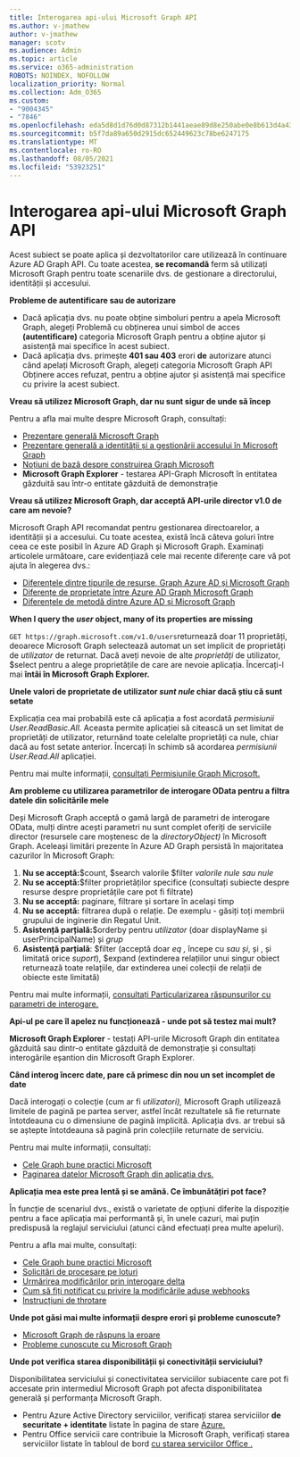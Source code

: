 ```yaml
---
title: Interogarea api-ului Microsoft Graph API
ms.author: v-jmathew
author: v-jmathew
manager: scotv
ms.audience: Admin
ms.topic: article
ms.service: o365-administration
ROBOTS: NOINDEX, NOFOLLOW
localization_priority: Normal
ms.collection: Adm_O365
ms.custom:
- "9004345"
- "7846"
ms.openlocfilehash: eda5d8d1d76d0d87312b1441aeae89d8e250abe0e8b613d4a43fcc2345a6f021
ms.sourcegitcommit: b5f7da89a650d2915dc652449623c78be6247175
ms.translationtype: MT
ms.contentlocale: ro-RO
ms.lasthandoff: 08/05/2021
ms.locfileid: "53923251"
---
```

# <a name="querying-the-microsoft-graph-api"></a>Interogarea api-ului Microsoft Graph API

Acest subiect se poate aplica și dezvoltatorilor care utilizează în continuare Azure AD Graph API. Cu toate acestea, **se recomandă** ferm să utilizați Microsoft Graph pentru toate scenariile dvs. de gestionare a directorului, identității și accesului.

**Probleme de autentificare sau de autorizare**

- Dacă aplicația  dvs. nu poate obține simboluri pentru a apela Microsoft Graph, alegeți Problemă cu obținerea unui simbol de acces **(autentificare)** categoria Microsoft Graph pentru a obține ajutor și asistență mai specifice în acest subiect.
- Dacă aplicația dvs. primește **401 sau 403** erori **de** autorizare atunci când apelați Microsoft Graph, alegeți categoria Microsoft Graph API Obținere acces refuzat, pentru a obține ajutor și asistență mai specifice cu privire la acest subiect.

**Vreau să utilizez Microsoft Graph, dar nu sunt sigur de unde să încep**

Pentru a afla mai multe despre Microsoft Graph, consultați:

- [Prezentare generală Microsoft Graph](https://docs.microsoft.com/graph/overview)
- [Prezentare generală a identității și a gestionării accesului în Microsoft Graph](https://docs.microsoft.com/graph/azuread-identity-access-management-concept-overview)
- [Noțiuni de bază despre construirea Graph Microsoft](https://docs.microsoft.com/graph/)
- **Microsoft Graph Explorer** - testarea API-Graph Microsoft în entitatea găzduită sau într-o entitate găzduită de demonstrație

**Vreau să utilizez Microsoft Graph, dar acceptă API-urile director v1.0 de care am nevoie?**

Microsoft Graph API recomandat pentru gestionarea directoarelor, a identității și a accesului. Cu toate acestea, există încă câteva goluri între ceea ce este posibil în Azure AD Graph și Microsoft Graph. Examinați articolele următoare, care evidențiază cele mai recente diferențe care vă pot ajuta în alegerea dvs.:

- [Diferențele dintre tipurile de resurse, Graph Azure AD și Microsoft Graph](https://docs.microsoft.com/graph/migrate-azure-ad-graph-resource-differences)
- [Diferențe de proprietate între Azure AD Graph Microsoft Graph](https://docs.microsoft.com/graph/migrate-azure-ad-graph-property-differences)
- [Diferențele de metodă dintre Azure AD și Microsoft Graph](https://docs.microsoft.com/graph/migrate-azure-ad-graph-method-differences)

**When I query the *user* object, many of its properties are missing**

`GET https://graph.microsoft.com/v1.0/users`returnează doar 11 proprietăți, deoarece Microsoft Graph selectează automat un set implicit de proprietăți de *utilizator* de returnat. Dacă aveți nevoie de alte *proprietăți* de utilizator, $select pentru a alege proprietățile de care are nevoie aplicația. Încercați-l mai **întâi în Microsoft Graph Explorer.**

**Unele valori de proprietate de utilizator *sunt nule* chiar dacă știu că sunt setate**

Explicația cea mai probabilă este că aplicația a fost acordată *permisiunii User.ReadBasic.All.* Aceasta permite aplicației să citească un set limitat de proprietăți de utilizator, returnând toate celelalte proprietăți ca nule, chiar dacă au fost setate anterior. Încercați în schimb să acordarea *permisiunii User.Read.All* aplicației.

Pentru mai multe informații, [consultați Permisiunile Graph Microsoft.](https://docs.microsoft.com/graph/permissions-reference#user-permissions)

**Am probleme cu utilizarea parametrilor de interogare OData pentru a filtra datele din solicitările mele**

Deși Microsoft Graph acceptă o gamă largă de parametri de interogare OData, mulți dintre acești parametri nu sunt complet oferiți de serviciile director (resursele care moștenesc de la *directoryObject)* în Microsoft Graph. Aceleași limitări prezente în Azure AD Graph persistă în majoritatea cazurilor în Microsoft Graph:

1. **Nu se acceptă:**$count, $search valorile $filter *valorile nule* *sau nule*
2. **Nu se acceptă:**$filter proprietăților specifice (consultați subiecte despre resurse despre proprietățile care pot fi filtrate)
3. **Nu se acceptă:** paginare, filtrare și sortare în același timp
4. **Nu se acceptă:** filtrarea după o relație. De exemplu - găsiți toți membrii grupului de inginerie din Regatul Unit.
5. **Asistență parțială:**$orderby pentru *utilizator* (doar displayName și userPrincipalName) și *grup*
6. **Asistență parțială**: $filter (acceptă doar *eq* *,* începe cu *sau* *și*, și , și limitată orice *suport*), $expand (extinderea relațiilor unui singur obiect returnează toate relațiile, dar extinderea unei colecții de relații de obiecte este limitată)

Pentru mai multe informații, [consultați Particularizarea răspunsurilor cu parametri de interogare.](https://docs.microsoft.com/graph/query-parameters)

**Api-ul pe care îl apelez nu funcționează - unde pot să testez mai mult?**

**Microsoft Graph Explorer** - testați API-urile Microsoft Graph din entitatea găzduită sau  dintr-o entitate găzduită de demonstrație și consultați interogările eșantion din Microsoft Graph Explorer.

**Când interog încerc date, pare că primesc din nou un set incomplet de date**

Dacă interogați o colecție (cum ar fi *utilizatori),* Microsoft Graph utilizează limitele de pagină pe partea server, astfel încât rezultatele să fie returnate întotdeauna cu o dimensiune de pagină implicită. Aplicația dvs. ar trebui să se aștepte întotdeauna să pagină prin colecțiile returnate de serviciu.

Pentru mai multe informații, consultați:

- [Cele Graph bune practici Microsoft](https://docs.microsoft.com/graph/best-practices-concept)
- [Paginarea datelor Microsoft Graph din aplicația dvs.](https://docs.microsoft.com/graph/paging)

**Aplicația mea este prea lentă și se amână. Ce îmbunătățiri pot face?**

În funcție de scenariul dvs., există o varietate de opțiuni diferite la dispoziție pentru a face aplicația mai performantă și, în unele cazuri, mai puțin predispusă la reglajul serviciului (atunci când efectuați prea multe apeluri).

Pentru a afla mai multe, consultați:

- [Cele Graph bune practici Microsoft](https://docs.microsoft.com/graph/best-practices-concept)
- [Solicitări de procesare pe loturi](https://docs.microsoft.com/graph/json-batching)
- [Urmărirea modificărilor prin interogare delta](https://docs.microsoft.com/graph/delta-query-overview)
- [Cum să fiți notificat cu privire la modificările aduse webhooks](https://docs.microsoft.com/graph/webhooks)
- [Instrucțiuni de throtare](https://docs.microsoft.com/graph/throttling)

**Unde pot găsi mai multe informații despre erori și probleme cunoscute?**

- [Microsoft Graph de răspuns la eroare](https://docs.microsoft.com/graph/errors)
- [Probleme cunoscute cu Microsoft Graph](https://docs.microsoft.com/graph/known-issues)

**Unde pot verifica starea disponibilității și conectivității serviciului?**

Disponibilitatea serviciului și conectivitatea serviciilor subiacente care pot fi accesate prin intermediul Microsoft Graph pot afecta disponibilitatea generală și performanța Microsoft Graph.

- Pentru Azure Active Directory serviciilor, verificați starea serviciilor **de securitate + identitate** listate în pagina de stare [Azure.](https://azure.microsoft.com/status/)
- Pentru Office servicii care contribuie la Microsoft Graph, verificați starea serviciilor listate în tabloul de bord [cu starea serviciilor Office .](https://portal.office.com/adminportal/home#/servicehealth)
